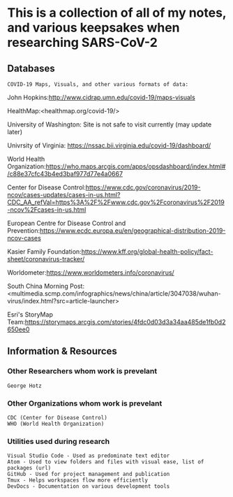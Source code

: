 # This is a collection of all of my notes, and various keepsakes when researching SARS-CoV-2

## Databases

    COVID-19 Maps, Visuals, and other various formats of data:

John Hopkins:<http://www.cidrap.umn.edu/covid-19/maps-visuals>

HealthMap:<healthmap.org/covid-19/>

University of Washington: Site is not safe to visit currently (may update later)

Univrsity of Virginia: <https://nssac.bii.virginia.edu/covid-19/dashboard/>

World Health Organization:<https://who.maps.arcgis.com/apps/opsdashboard/index.html#/c88e37cfc43b4ed3baf977d77e4a0667>

Center for Disease Control:<https://www.cdc.gov/coronavirus/2019-ncov/cases-updates/cases-in-us.html?CDC_AA_refVal=https%3A%2F%2Fwww.cdc.gov%2Fcoronavirus%2F2019-ncov%2Fcases-in-us.html>

European Centre for Disease Control and Prevention:<https://www.ecdc.europa.eu/en/geographical-distribution-2019-ncov-cases>

Kasier Family Foundation:<https://www.kff.org/global-health-policy/fact-sheet/coronavirus-tracker/>

Worldometer:<https://www.worldometers.info/coronavirus/>

South China Morning Post:<multimedia.scmp.com/infographics/news/china/article/3047038/wuhan-virus/index.html?src=article-launcher>

Esri's StoryMap Team:<https://storymaps.arcgis.com/stories/4fdc0d03d3a34aa485de1fb0d2650ee0>

## Information & Resources

### Other Researchers whom work is prevelant

    George Hotz

### Other Organizations whom work is prevelant

    CDC (Center for Disease Control)
    WHO (World Health Organization)

### Utilities used during research

    Visual Studio Code - Used as predominate text editor
    Atom - Used to view folders and files with visual ease, list of packages (url)
    GitHub - Used for project management and publication
    Tmux - Helps workspaces flow more efficiently
    DevDocs - Documentation on various development tools 
